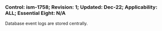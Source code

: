 ### Control: ism-1758; Revision: 1; Updated: Dec-22; Applicability: ALL; Essential Eight: N/A
<p>Database event logs are stored centrally.</p>